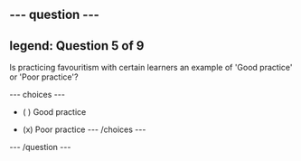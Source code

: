 --- question ---
---
legend: Question 5 of 9
---

Is practicing favouritism with certain learners an example of 'Good practice' or 'Poor practice'?

--- choices ---
- ( ) Good practice

- (x) Poor practice
--- /choices ---

--- /question ---
